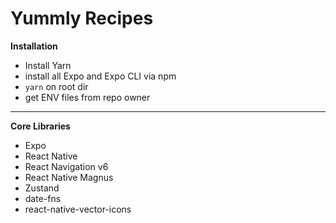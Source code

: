 # Yummly Recipes

**Installation**

- Install Yarn
- install all Expo and Expo CLI via npm
- <code>yarn</code> on root dir
- get ENV files from repo owner

---

**Core Libraries**

- Expo
- React Native
- React Navigation v6
- React Native Magnus
- Zustand
- date-fns
- react-native-vector-icons
